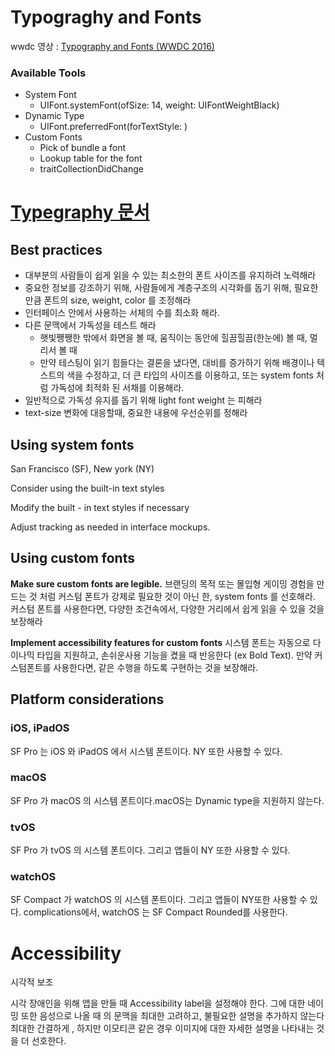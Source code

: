 # Typograghy and Fonts

wwdc 영상 : [Typography and Fonts (WWDC 2016)](https://www.youtube.com/watch?v=7AeEkoKb52Y)

### Available Tools

- System Font
    - UIFont.systemFont(ofSize: 14, weight: UIFontWeightBlack)
- Dynamic Type
    - UIFont.preferredFont(forTextStyle: )
- Custom Fonts
    - Pick of bundle a font
    - Lookup table for the font
    - traitCollectionDidChange
    

# [Typegraphy 문서](https://developer.apple.com/design/human-interface-guidelines/foundations/typography)

## **Best practices**

- 대부분의 사람들이 쉽게 읽을 수 있는 최소한의 폰트 사이즈를 유지하려 노력해라
- 중요한 정보를 강조하기 위해, 사람들에게 계층구조의 시각화를 돕기 위해, 필요한 만큼 폰트의 size, weight, color 를 조정해라
- 인터페이스 안에서 사용하는 서체의 수를 최소화 해라.
- 다른 문맥에서 가독성을 테스트 해라
    - 햇빛쨍쨍한 밖에서 화면을 볼 때, 움직이는 동안에 힐끔힐끔(한눈에) 볼 때,  멀리서 볼 때
    - 만약 테스팅이 읽기 힘들다는 결론을 냈다면, 대비를 증가하기 위해 배경이나 텍스트의 색을 수정하고, 더 큰 타입의 사이즈를 이용하고, 또는 system fonts 처럼 가독성에 최적화 된 서채를 이용해라.
- 일반적으로 가독성 유지를 돕기 위해 light font weight 는 피해라
- text-size 변화에 대응할때, 중요한 내용에 우선순위를 정해라

## Using system fonts

San Francisco (SF), New york (NY)

Consider using the built-in text styles

Modify the built - in text styles if necessary

Adjust tracking as needed in interface mockups.

## Using custom fonts

**Make sure custom fonts are legible.** 브랜딩의 목적 또는 몰입형 게이밍 경험을 만드는 것 처럼 커스텀 폰트가 강제로 필요한 것이 아닌 한, system fonts 를 선호해라. 커스텀 폰트를 사용한다면, 다양한 조건속에서, 다양한 거리에서 쉽게 읽을 수 있을 것을 보장해라

**Implement accessibility features for custom fonts** 시스템 폰트는 자동으로 다이나믹 타입을 지원하고, 손쉬운사용 기능을 켰을 때 반응한다 (ex Bold Text). 만약 커스텀폰트를 사용한다면, 같은 수행을 하도록 구현하는 것을 보장해라.

## Platform considerations

### iOS, iPadOS

SF Pro 는 iOS 와 iPadOS 에서 시스템 폰트이다. NY 또한 사용할 수 있다. 

### macOS

SF Pro 가 macOS 의 시스템 폰트이다.macOS는 Dynamic type을 지원하지 않는다. 

### tvOS

SF Pro 가 tvOS 의 시스템 폰트이다. 그리고 앱들이 NY 또한 사용할 수 있다. 

### watchOS

SF Compact 가 watchOS 의 시스템 폰트이다. 그리고 앱들이 NY또한 사용할 수 있다. complications에서, watchOS 는 SF Compact Rounded를 사용한다.

# Accessibility

시각적 보조

시각 장애인을 위해 앱을 만들 때 Accessibility label을 설정해야 한다. 그에 대한 네이밍 또한 음성으로 나올 때 의 문맥을 최대한 고려하고, 불필요한 설명을 추가하지 않는다 최대한 간결하게 , 하지만 이모티콘 같은 경우 이미지에 대한 자세한 설명을 나타내는 것을 더 선호한다.
